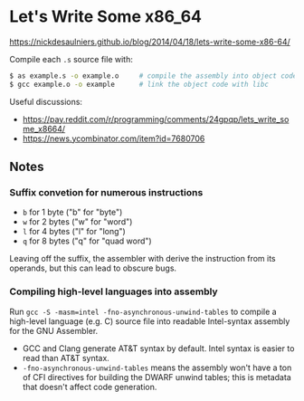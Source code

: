 # Let's Write Some x86\_64

<https://nickdesaulniers.github.io/blog/2014/04/18/lets-write-some-x86-64/>

Compile each `.s` source file with:

``` sh
$ as example.s -o example.o     # compile the assembly into object code
$ gcc example.o -o example      # link the object code with libc
```

Useful discussions:

- <https://pay.reddit.com/r/programming/comments/24gpqp/lets_write_some_x8664/>
- <https://news.ycombinator.com/item?id=7680706>

## Notes

### Suffix convetion for numerous instructions

- `b` for 1 byte ("b" for "byte")
- `w` for 2 bytes ("w" for "word")
- `l` for 4 bytes ("l" for "long")
- `q` for 8 bytes ("q" for "quad word")

Leaving off the suffix, the assembler with derive the instruction from its operands, but this can lead to obscure bugs.


### Compiling high-level languages into assembly

Run `gcc -S -masm=intel -fno-asynchronous-unwind-tables` to compile a high-level language (e.g. C) source file into readable Intel-syntax assembly for the GNU Assembler.

- GCC and Clang generate AT&T syntax by default. Intel syntax is easier to read than AT&T syntax.
- `-fno-asynchronous-unwind-tables` means the assembly won't have a ton of CFI directives for building the DWARF unwind tables; this is metadata that doesn't affect code generation.


